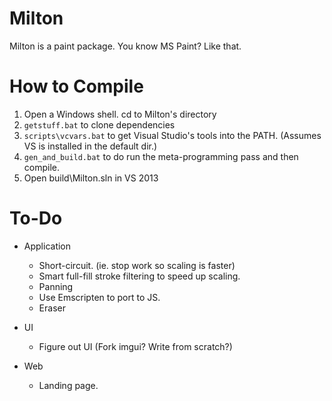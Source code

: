 Milton
======

Milton is a paint package. You know MS Paint? Like that.

How to Compile
==============

1. Open a Windows shell. cd to Milton's directory
2. `getstuff.bat` to clone dependencies
3. `scripts\vcvars.bat` to get Visual Studio's tools into the PATH. (Assumes VS is installed in the default dir.)
4. `gen_and_build.bat` to do run the meta-programming pass and then compile.
4. Open build\Milton.sln in VS 2013

To-Do
=====

* Application
    * Short-circuit. (ie. stop work so scaling is faster)
    * Smart full-fill stroke filtering to speed up scaling.
    * Panning
    * Use Emscripten to port to JS.
    * Eraser

* UI
    * Figure out UI (Fork imgui? Write from scratch?)

* Web
    * Landing page.

